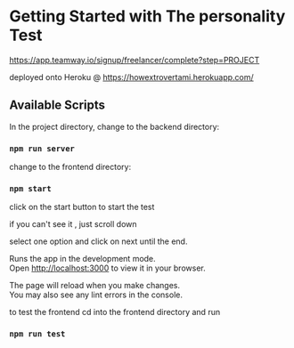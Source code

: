 # Getting Started with The personality Test

https://app.teamway.io/signup/freelancer/complete?step=PROJECT

deployed onto Heroku @ https://howextrovertami.herokuapp.com/ 

## Available Scripts

In the project directory, change to the backend directory:

### `npm run server`
change to the frontend directory:

### `npm start`

click on the start button to start the test 

if you can't see it , just scroll down

select one option and click on next until the end.


Runs the app in the development mode.\
Open [http://localhost:3000](http://localhost:3000) to view it in your browser.

The page will reload when you make changes.\
You may also see any lint errors in the console.

to test the frontend
cd into the frontend directory and run
### `npm run test`



